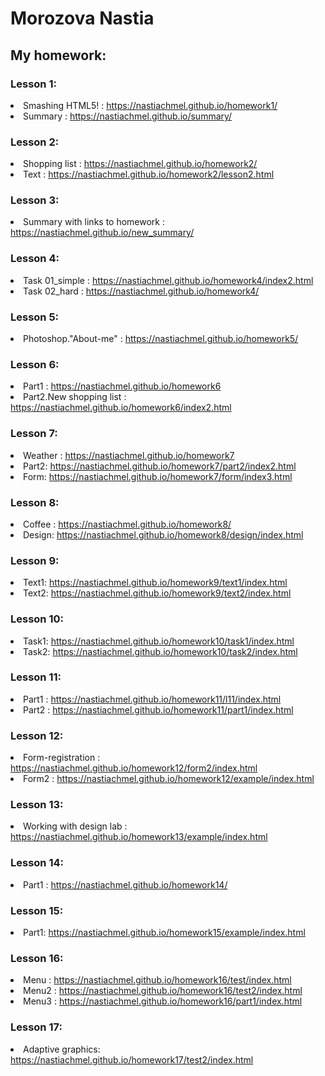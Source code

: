 <h1>Morozova Nastia</h1>

<h2>My homework:</h2>

<h3>Lesson 1:</h3>

<li>Smashing HTML5! : <a href="https://nastiachmel.github.io/homework1/">https://nastiachmel.github.io/homework1/</a>
<li>Summary : <a href="https://nastiachmel.github.io/summary/">https://nastiachmel.github.io/summary/</a>
 
<h3>Lesson 2:</h3>
 
 <li>Shopping list :  <a href="https://nastiachmel.github.io/homework2/">https://nastiachmel.github.io/homework2/</a>
  <li>Text : <a href="https://nastiachmel.github.io/homework2/lesson2.html">https://nastiachmel.github.io/homework2/lesson2.html</a>
  
  <h3>Lesson 3:</h3>
  
  <li> Summary with links to homework : <a href="https://nastiachmel.github.io/new_summary/">https://nastiachmel.github.io/new_summary/</a>
  
  <h3>Lesson 4:</h3>
    
   <li>Task 01_simple : <a href="https://nastiachmel.github.io/homework4/index2.html">https://nastiachmel.github.io/homework4/index2.html</a>
   <li>Task 02_hard : <a href="https://nastiachmel.github.io/homework4/">https://nastiachmel.github.io/homework4/</a>
    
   <h3>Lesson 5:</h3>
   
   <li>Photoshop."About-me" : <a href="https://nastiachmel.github.io/homework5/">https://nastiachmel.github.io/homework5/</a>
 
<h3>Lesson 6:</h3>

<li>Part1 : <a href="https://nastiachmel.github.io/homework6/">https://nastiachmel.github.io/homework6</a>
<li>Part2.New shopping list : <a href="https://nastiachmel.github.io/homework6/index2.html">https://nastiachmel.github.io/homework6/index2.html</a>

<h3>Lesson 7:</h3>

<li>Weather : <a href="https://nastiachmel.github.io/homework7/">https://nastiachmel.github.io/homework7</a>
<li>Part2: <a href="https://nastiachmel.github.io/homework7/part2/index2.html">https://nastiachmel.github.io/homework7/part2/index2.html</a>
<li>Form: <a href="https://nastiachmel.github.io/homework7/form/index3.html">https://nastiachmel.github.io/homework7/form/index3.html</a>
 
 <h3>Lesson 8:</h3>
 
 <li>Coffee : <a href="https://nastiachmel.github.io/homework8/">https://nastiachmel.github.io/homework8/</a>
 <li>Design: <a href="https://nastiachmel.github.io/homework8/design/index.html">https://nastiachmel.github.io/homework8/design/index.html</a>
  
  <h3>Lesson 9:</h3>
  
  <li>Text1: <a href="https://nastiachmel.github.io/homework9/text1/index.html">https://nastiachmel.github.io/homework9/text1/index.html</a>
 <li>Text2: <a href="https://nastiachmel.github.io/homework9/text2/index.html">https://nastiachmel.github.io/homework9/text2/index.html</a>
  
   <h3>Lesson 10:</h3>
  
  <li>Task1: <a href="https://nastiachmel.github.io/homework10/task1/index.html">https://nastiachmel.github.io/homework10/task1/index.html</a>
   <li>Task2: <a href="https://nastiachmel.github.io/homework10/task2/index.html">https://nastiachmel.github.io/homework10/task2/index.html</a>
    
  <h3>Lesson 11:</h3>

<li>Part1 : <a href="https://nastiachmel.github.io/homework11/l11/index.html">https://nastiachmel.github.io/homework11/l11/index.html</a>
<li>Part2 : <a href="https://nastiachmel.github.io/homework11/part1/index.html">https://nastiachmel.github.io/homework11/part1/index.html</a>

 <h3>Lesson 12:</h3>

<li>Form-registration : <a href="https://nastiachmel.github.io/homework12/form2/index.html">https://nastiachmel.github.io/homework12/form2/index.html</a>
<li>Form2 : <a href="https://nastiachmel.github.io/homework12/example/index.html">https://nastiachmel.github.io/homework12/example/index.html</a>

  <h3>Lesson 13:</h3>

<li>Working with design lab : <a href="https://nastiachmel.github.io/homework13/example/index.html">https://nastiachmel.github.io/homework13/example/index.html</a>

<h3>Lesson 14:</h3>

<li>Part1 : <a href="https://nastiachmel.github.io/homework14/">https://nastiachmel.github.io/homework14/</a>
 


  <h3>Lesson 15:</h3>


<li>Part1: <a href="https://nastiachmel.github.io/homework15/example/index.html">https://nastiachmel.github.io/homework15/example/index.html</a>

 <h3>Lesson 16:</h3>

<li>Menu : <a href="https://nastiachmel.github.io/homework16/test/index.html">https://nastiachmel.github.io/homework16/test/index.html</a>
<li>Menu2 : <a href="https://nastiachmel.github.io/homework16/test2/index.html">https://nastiachmel.github.io/homework16/test2/index.html</a>
<li>Menu3 : <a href="https://nastiachmel.github.io/homework16/part1/index.html">https://nastiachmel.github.io/homework16/part1/index.html</a>

 <h3>Lesson 17:</h3>

<li>Adaptive graphics: <a href="
https://nastiachmel.github.io/homework17/test2/index.html">https://nastiachmel.github.io/homework17/test2/index.html</a>
